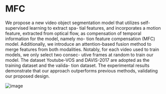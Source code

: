 # MFC
We propose a new video object
segmentation model that utilizes self-supervised learning to extract spa-
tial features, and incorporates a motion feature, extracted from optical
flow, as compensation of temporal information for the model, namely mo-
tion feature compensation (MFC) model. Additionally, we introduce an
attention-based fusion method to merge features from both modalities.
Notably, for each video used to train models, we only select two consec-
utive frames at random to train our model. The dataset Youtube-VOS
and DAVIS-2017 are adopted as the training dataset and the valida-
tion dataset. The experimental results demonstrate that our approach
outperforms previous methods, validating our proposed design.

![image](model.png)
